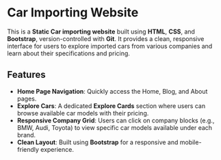 # Car Importing Website

This is a **Static Car importing website** built using **HTML**, **CSS**, and **Bootstrap**, version-controlled with **Git**. It provides a clean, responsive interface for users to explore imported cars from various companies and learn about their specifications and pricing.

## Features

- **Home Page Navigation**: Quickly access the Home, Blog, and About pages.
- **Explore Cars**: A dedicated **Explore Cards** section where users can browse available car models with their pricing.
- **Responsive Company Grid**: Users can click on company blocks (e.g., BMW, Audi, Toyota) to view specific car models available under each brand.
- **Clean Layout**: Built using **Bootstrap** for a responsive and mobile-friendly experience.




